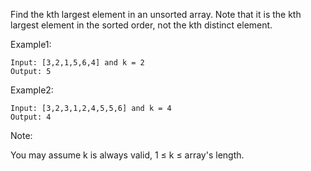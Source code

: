 Find the kth largest element in an unsorted array. Note that it is the kth largest element in the sorted order, not the kth distinct element.

Example1:

```
Input: [3,2,1,5,6,4] and k = 2
Output: 5
```

Example2:

```
Input: [3,2,3,1,2,4,5,5,6] and k = 4
Output: 4

```


Note:

You may assume k is always valid, 1 ≤ k ≤ array's length.